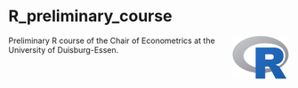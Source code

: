 # R_preliminary_course

<p><img src="https://github.com/jens-klenke/R_preliminary_course/blob/main/SoSe22/01_slides/assets/R_logo.svg.png" alt="R logo" align="right" width="20%" height="20%">

Preliminary R course of the Chair of Econometrics at the University of Duisburg-Essen.



